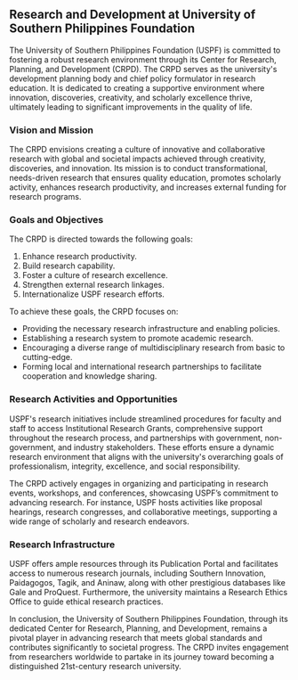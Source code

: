 ## Research and Development at University of Southern Philippines Foundation

The University of Southern Philippines Foundation (USPF) is committed to fostering a robust research environment through its Center for Research, Planning, and Development (CRPD). The CRPD serves as the university's development planning body and chief policy formulator in research education. It is dedicated to creating a supportive environment where innovation, discoveries, creativity, and scholarly excellence thrive, ultimately leading to significant improvements in the quality of life.

### Vision and Mission

The CRPD envisions creating a culture of innovative and collaborative research with global and societal impacts achieved through creativity, discoveries, and innovation. Its mission is to conduct transformational, needs-driven research that ensures quality education, promotes scholarly activity, enhances research productivity, and increases external funding for research programs.

### Goals and Objectives

The CRPD is directed towards the following goals:

1. Enhance research productivity.
2. Build research capability.
3. Foster a culture of research excellence.
4. Strengthen external research linkages.
5. Internationalize USPF research efforts.

To achieve these goals, the CRPD focuses on:

- Providing the necessary research infrastructure and enabling policies.
- Establishing a research system to promote academic research.
- Encouraging a diverse range of multidisciplinary research from basic to cutting-edge.
- Forming local and international research partnerships to facilitate cooperation and knowledge sharing.

### Research Activities and Opportunities

USPF's research initiatives include streamlined procedures for faculty and staff to access Institutional Research Grants, comprehensive support throughout the research process, and partnerships with government, non-government, and industry stakeholders. These efforts ensure a dynamic research environment that aligns with the university's overarching goals of professionalism, integrity, excellence, and social responsibility.

The CRPD actively engages in organizing and participating in research events, workshops, and conferences, showcasing USPF’s commitment to advancing research. For instance, USPF hosts activities like proposal hearings, research congresses, and collaborative meetings, supporting a wide range of scholarly and research endeavors.

### Research Infrastructure

USPF offers ample resources through its Publication Portal and facilitates access to numerous research journals, including Southern Innovation, Paidagogos, Tagik, and Aninaw, along with other prestigious databases like Gale and ProQuest. Furthermore, the university maintains a Research Ethics Office to guide ethical research practices.

In conclusion, the University of Southern Philippines Foundation, through its dedicated Center for Research, Planning, and Development, remains a pivotal player in advancing research that meets global standards and contributes significantly to societal progress. The CRPD invites engagement from researchers worldwide to partake in its journey toward becoming a distinguished 21st-century research university.
